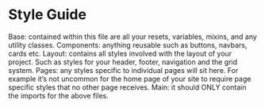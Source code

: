 # Style Guide

Base: contained within this file are all your resets, variables, mixins, and any utility classes.
Components: anything reusable such as buttons, navbars, cards etc.
Layout: contains all styles involved with the layout of your project. Such as styles for your header, footer, navigation and the grid system.
Pages: any styles specific to individual pages will sit here. For example it’s not uncommon for the home page of your site to require page specific styles that no other page receives.
Main: it should ONLY contain the imports for the above files.